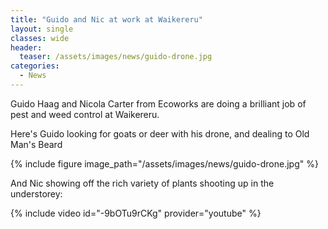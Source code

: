 ```yaml
---
title: "Guido and Nic at work at Waikereru"
layout: single
classes: wide
header:
  teaser: /assets/images/news/guido-drone.jpg
categories:
  - News
---
```


Guido Haag and Nicola Carter from Ecoworks are doing a brilliant job of pest and weed control at Waikereru. 

Here's Guido looking for goats or deer with his drone, and dealing to Old Man's Beard

{% include figure image_path="/assets/images/news/guido-drone.jpg" %}

And Nic showing off the rich variety of plants shooting up in the understorey:

{% include video id="-9bOTu9rCKg" provider="youtube" %}
